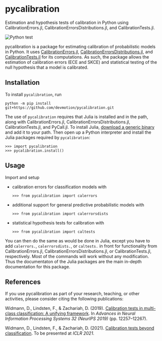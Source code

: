 # pycalibration

Estimation and hypothesis tests of calibration in Python using CalibrationErrors.jl,
CalibrationErrorsDistributions.jl, and CalibrationTests.jl.

![Python test](https://github.com/devmotion/pycalibration/workflows/Python%20test/badge.svg?branch=master)

pycalibration is a package for estimating calibration of probabilistic models in Python.
It uses [CalibrationErrors.jl](https://github.com/devmotion/CalibrationErrors.jl),
[CalibrationErrorsDistributions.jl](https://github.com/devmotion/CalibrationErrorsDistributions.jl),
and [CalibrationTests.jl](https://github.com/devmotion/CalibrationTests.jl) for its
computations. As such, the package allows the estimation of calibration errors (ECE and
SKCE) and statistical testing of the null hypothesis that a model is calibrated.

## Installation

To install `pycalibration`, run

```shell
python -m pip install git+https://github.com/devmotion/pycalibration.git
```

The use of `pycalibration` requires that Julia is installed and in the path, along
with CalibrationErrors.jl, CalibrationErrorsDistributions.jl, CalibrationTests.jl, and
PyCall.jl. To install Julia, [download a generic binary](https://julialang.org/downloads/)
and add it to your path. Then open up a Python interpreter and install the Julia packages
required by `pycalibration`:

```pycon
>>> import pycalibration
>>> pycalibration.install()
```

## Usage

Import and setup

- calibration errors for classification models with
  ```pycon
  >>> from pycalibration import calerrors
  ```
- additional support for general predictive probabilistic models with
  ```pycon
  >>> from pycalibration import calerrorsdists
  ```
- statistical hypothesis tests for calibration with
  ```pycon
  >>> from pycalibration import caltests
  ```

You can then do the same as would be done in Julia, except you have to add
`calerrors.`, `calerrorsdists.`, or `caltests.` in front for functionality
from CalibrationErrors.jl, CalibrationErrorsDistributions.jl, or
CalibrationTests.jl, respectively. Most of the commands will work without
any modification. Thus the documentaton of the Julia packages are the main
in-depth documentation for this package.

## References

If you use pycalibration as part of your research, teaching, or other activities,
please consider citing the following publications:

Widmann, D., Lindsten, F., & Zachariah, D. (2019). [Calibration tests in multi-class
classification: A unifying framework](https://proceedings.neurips.cc/paper/2019/hash/1c336b8080f82bcc2cd2499b4c57261d-Abstract.html). In
*Advances in Neural Information Processing Systems 32 (NeurIPS 2019)* (pp. 12257–12267).

Widmann, D., Lindsten, F., & Zachariah, D. (2021).
[Calibration tests beyond classification](https://openreview.net/forum?id=-bxf89v3Nx).
To be presented at *ICLR 2021*.
